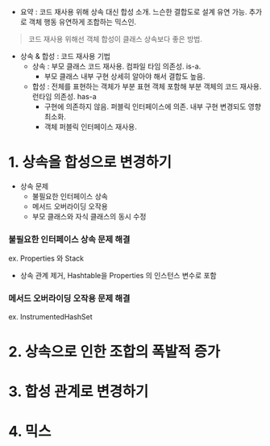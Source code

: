 * 요약 : 코드 재사용 위해 상속 대신 합성 소개. 느슨한 결합도로 설계 유연 가능. 추가로 객체 행동 유연하게 조합하는 믹스인.

> 코드 재사용 위해선 객체 합성이 클래스 상속보다 좋은 방법.
- 상속 & 합성 : 코드 재사용 기법
  - 상속 : 부모 클래스 코드 재사용. 컴파일 타임 의존성. is-a.
    - 부모 클래스 내부 구현 상세히 알아야 해서 결합도 높음.
  - 합성 : 전체를 표현하는 객체가 부분 표현 객체 포함해 부분 객체의 코드 재사용. 런타임 의존성. has-a
    - 구현에 의존하지 않음. 퍼블릭 인터페이스에 의존. 내부 구현 변경되도 영향 최소화.
    - 객체 퍼블릭 인터페이스 재사용.
   
# 1. 상속을 합성으로 변경하기
* 상속 문제
  - 불필요한 인터페이스 상속
  - 메서드 오버라이딩 오작용
  - 부모 클래스와 자식 클래스의 동시 수정
 
### 불필요한 인터페이스 상속 문제 해결
ex. Properties 와 Stack
* 상속 관계 제거, Hashtable을 Properties 의 인스턴스 변수로 포함

### 메서드 오버라이딩 오작용 문제 해결
ex. InstrumentedHashSet


# 2. 상속으로 인한 조합의 폭발적 증가


# 3. 합성 관계로 변경하기


# 4. 믹스

